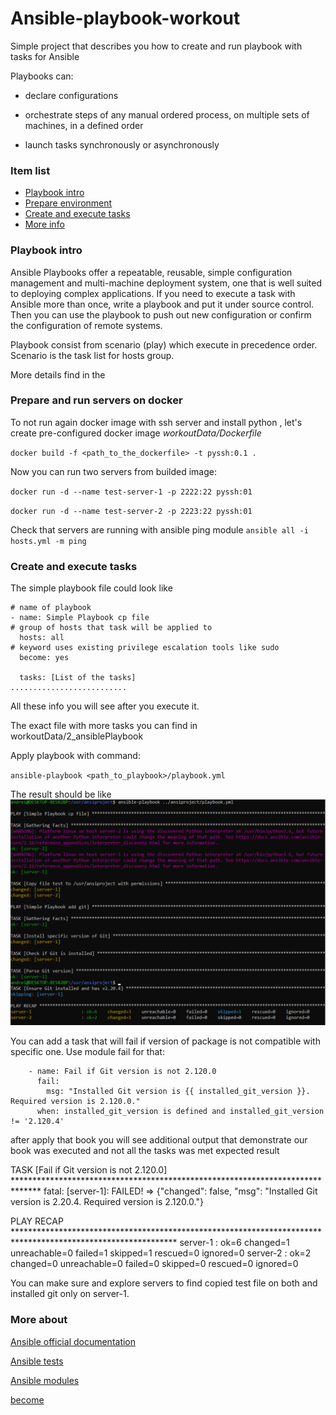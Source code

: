 # Ansible-playbook-workout
Simple project that describes you how to create and run playbook with tasks for Ansible

Playbooks can:
- declare configurations

- orchestrate steps of any manual ordered process, on multiple sets of machines, in a defined order

- launch tasks synchronously or asynchronously

### Item list

- [Playbook intro](#playbook_1)
- [Prepare environment](#docker_ps) 
- [Create and execute tasks](#ans-pb_tasks) 
- [More info](#more_info) 


### <a name="playbook_1">Playbook intro</a>  
Ansible Playbooks offer a repeatable, reusable, simple configuration management and multi-machine deployment system, one that is well suited to deploying complex applications. If you need to execute a task with Ansible more than once, write a playbook and put it under source control. Then you can use the playbook to push out new configuration or confirm the configuration of remote systems.

Playbook consist from scenario (play) which execute in precedence order. Scenario is the task list for hosts group.

More details find in the 

### <a name="docker_ps">Prepare and run servers on docker</a>
To not run again docker image with ssh server and install python , let's create pre-configured docker image _workoutData/Dockerfile_

`docker build -f <path_to_the_dockerfile> -t pyssh:0.1 .`

Now you can run two servers from builded image:

`docker run -d --name test-server-1 -p 2222:22 pyssh:01`

`docker run -d --name test-server-2 -p 2223:22 pyssh:01`

Check that servers are running with ansible ping module `ansible all -i hosts.yml -m ping`

### <a name="ans-pb_tasks">Create and execute tasks</a>  
The simple playbook file could look like

```
# name of playbook
- name: Simple Playbook cp file 
# group of hosts that task will be applied to
  hosts: all
# keyword uses existing privilege escalation tools like sudo
  become: yes

  tasks: [List of the tasks]
..........................

```
All these info you will see after you execute it. 

The exact file with more tasks you can find in workoutData/2_ansiblePlaybook

Apply playbook with command:

`ansible-playbook <path_to_playbook>/playbook.yml`

The result should be like ![img](workoutData/2_ansible_result.png)

You can add a task that will fail if version of package is not compatible with specific one.
Use module fail for that:

```
    - name: Fail if Git version is not 2.120.0
      fail:
        msg: "Installed Git version is {{ installed_git_version }}. Required version is 2.120.0."
      when: installed_git_version is defined and installed_git_version != '2.120.4'
```
after apply that book you will see additional output that demonstrate our book was executed and 
not all the tasks was met expected result

TASK [Fail if Git version is not 2.120.0] ******************************************************************************
fatal: [server-1]: FAILED! => {"changed": false, "msg": "Installed Git version is 2.20.4. Required version is 2.120.0."}

PLAY RECAP *************************************************************************************************************
server-1                   : ok=6    changed=1    unreachable=0    failed=1    skipped=1    rescued=0    ignored=0
server-2                   : ok=2    changed=0    unreachable=0    failed=0    skipped=0    rescued=0    ignored=0

You can make sure and explore servers to find copied test file on both and installed git only on server-1.

### <a name="more_info">More about</a> 
[Ansible official documentation](https://docs.ansible.com/ansible/latest/playbook_guide/playbooks_intro.html)

[Ansible tests](https://docs.ansible.com/ansible/latest/playbook_guide/playbooks_tests.html#)

[Ansible modules](https://docs.ansible.com/ansible/latest/plugins/module.html)

[become](https://www.middlewareinventory.com/blog/ansible-sudo-ansible-become-example/)